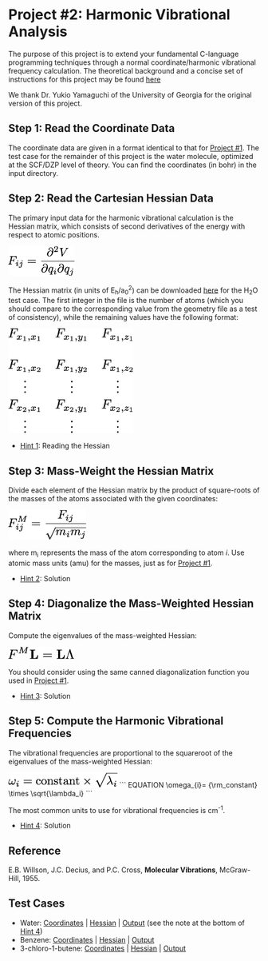 # Project #2: Harmonic Vibrational Analysis

The purpose of this project is to extend your fundamental C-language programming techniques through a normal coordinate/harmonic vibrational frequency calculation. The theoretical background and a concise set of instructions for this project may be found [here](./project2-instructions.pdf)

We thank Dr. Yukio Yamaguchi of the University of Georgia for the original version of this project.

## Step 1: Read the Coordinate Data

The coordinate data are given in a format identical to that for [Project #1](../Project%2301). The test case
for the remainder of this project is the water molecule, optimized at the SCF/DZP level of theory. You can find the coordinates (in bohr) in the input directory.

## Step 2: Read the Cartesian Hessian Data

The primary input data for the harmonic vibrational calculation is the Hessian matrix,
which consists of second derivatives of the energy with respect to atomic positions.

<img src="./figures/hessian.png" height="60">

The Hessian matrix (in units of E<sub>h</sub>/a<sub>0</sub><sup>2</sup>) can be downloaded [here](./input/h2o_hessian.txt) for the H<sub>2</sub>O test case. 
The first integer in the file is the number of atoms (which you should compare to the corresponding value from the geometry file as a test of consistency), 
while the remaining values have the following format:

<img src="./figures/hessian-file-format.png" width="250">

 * [Hint 1](./hints/hint1.md): Reading the Hessian

## Step 3: Mass-Weight the Hessian Matrix

Divide each element of the Hessian matrix by the product of square-roots of the masses of the atoms associated with the given coordinates:

<img src="./figures/mass-weighted-hessian.png" height="60">

where m<sub>i</sub> represents the mass of the atom corresponding to atom *i*. Use atomic mass units (amu) for the masses, just as 
for [Project #1](../Project%2301).

 * [Hint 2](./hints/hint2.md): Solution

## Step 4: Diagonalize the Mass-Weighted Hessian Matrix

Compute the eigenvalues of the mass-weighted Hessian:

<img src="./figures/diag-mass-weighted-hessian.png" height="25">

You should consider using the same canned diagonalization function 
you used in [Project #1](../Project%2301).

 * [Hint 3](./hints/hint3.md): Solution

## Step 5: Compute the Harmonic Vibrational Frequencies

The vibrational frequencies are proportional to the squareroot of the eigenvalues of the mass-weighted Hessian:

<img src="./figures/vib-freq.png" height="30">
```
EQUATION
\omega_{i}= {\rm_constant} \times \sqrt{\lambda_i}
```

The most common units to use for vibrational frequencies is cm<sup>-1</sup>.

 * [Hint 4](./hints/hint4.md): Solution

## Reference
E.B. Willson, J.C. Decius, and P.C. Cross, __Molecular Vibrations__, McGraw-Hill, 1955.

## Test Cases

 * Water: [Coordinates](./input/h2o_geom.txt) 
 | [Hessian](./input/h2o_hessian.txt) 
 | [Output](./output/h2o_vib_out.txt) (see the note at the bottom of [Hint 4](./hints/hint4.md))
 * Benzene: [Coordinates](./input/benzene_geom.txt) 
 | [Hessian](./input/benzene_hessian.txt) 
 | [Output](./output/benzene_vib_out.txt)
 * 3-chloro-1-butene: [Coordinates](./input/3c1b_geom.txt) 
 | [Hessian](./input/3c1b_hessian.txt) 
 | [Output](./output/3c1b_vib_out.txt)

